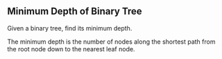 ## Minimum Depth of Binary Tree

Given a binary tree, find its minimum depth.

The minimum depth is the number of nodes along the shortest path from the root node down to the nearest leaf node.
